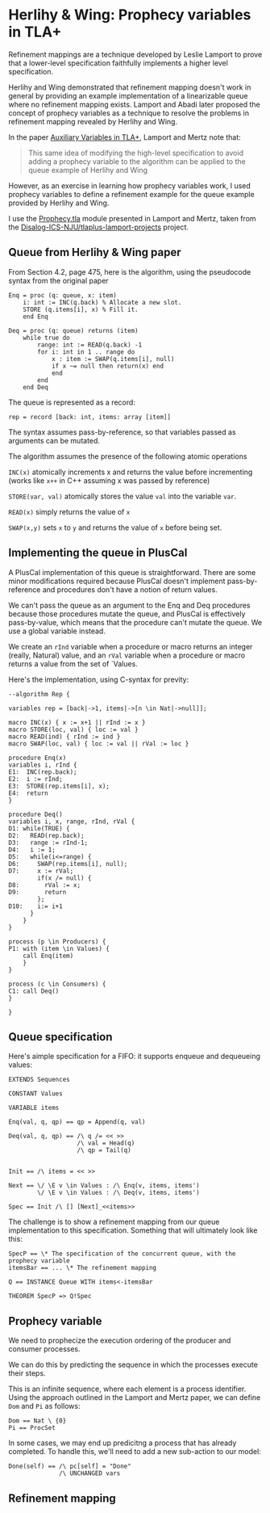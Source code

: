 # Herlihy & Wing: Prophecy variables in TLA+

Refinement mappings are a technique developed by Leslie Lamport to prove that a
lower-level specification faithfully implements a higher level specification.

Herlihy and Wing demonstrated that refinement mapping doesn't work in general
by providing an example implementation of a linearizable queue where no refinement
mapping exists.  Lamport and Abadi later proposed the concept of prophecy variables as a
technique to resolve the problems in refinement mapping revealed by Herlihy and Wing.

In the paper [Auxiliary Variables in TLA+][aux], Lamport and Mertz note that:

> This same idea of modifying the high-level specification to avoid adding a
> prophecy variable to the algorithm can be applied to the queue
> example of Herlihy and Wing

However, as an exercise in learning how prophecy variables work, I used prophecy variables to
define a refinement example for the queue example provided by Herlihy and Wing.

I use the [Prophecy.tla](Prophecy.tla) module presented in Lamport and Mertz,
taken from the [Disalog-ICS-NJU/tlaplus-lamport-projects][prophfile] project. 

[prophfile]: https://github.com/Disalg-ICS-NJU/tlaplus-lamport-projects/blob/master/learning-tlaplus/Hengfeng-Wei/learning-tlaplus-papers/AuxiliaryVariables-Lamport/auxiliary/Prophecy.tla
[aux]:  http://lamport.azurewebsites.net/pubs/pubs.html#auxiliary

## Queue from Herlihy & Wing paper

From Section 4.2, page 475, here is the algorithm, using the pseudocode syntax
from the original paper

```
Enq = proc (q: queue, x: item)
    i: int := INC(q.back) % Allocate a new slot.
    STORE (q.items[i], x) % Fill it.
    end Enq

Deq = proc (q: queue) returns (item)
    while true do
        range: int := READ(q.back) -1
        for i: int in 1 .. range do
            x : item := SWAP(q.items[i], null)
            if x ~= null then return(x) end
            end
        end
    end Deq
```

The queue is represented as a record:

```
rep = record [back: int, items: array [item]] 
```

The syntax assumes pass-by-reference, so that variables passed as arguments
can be mutated.

The algorithm assumes the presence of the following atomic operations

`INC(x)` atomically increments x and returns the value before incrementing
(works like `x++` in C++ assuming x was passed by reference)

`STORE(var, val)` atomically stores the value `val` into the variable `var`.

`READ(x)` simply returns the value of `x`

`SWAP(x,y)` sets `x` to `y` and returns the value of `x` before being set.

## Implementing the queue in PlusCal

A PlusCal implementation of this queue is straightforward. There are some minor
modifications required because PlusCal doesn't implement pass-by-reference and
procedures don't have a notion of return values.

We can't pass the queue as an argument to the Enq and Deq procedures because
those procedures mutate the queue, and PlusCal is effectively pass-by-value,
which means that the procedure can't mutate the queue. We use a global variable
instead.

We create an `rInd` variable when a procedure or macro returns an integer
(really, Natural) value, and an `rVal` variable when a procedure or macro
returns a value from the set of `Values.


Here's the implementation, using C-syntax for previty:

```
--algorithm Rep {

variables rep = [back|->1, items|->[n \in Nat|->null]];

macro INC(x) { x := x+1 || rInd := x }
macro STORE(loc, val) { loc := val }
macro READ(ind) { rInd := ind }
macro SWAP(loc, val) { loc := val || rVal := loc }

procedure Enq(x) 
variables i, rInd {
E1:  INC(rep.back);
E2:  i := rInd;
E3:  STORE(rep.items[i], x);
E4:  return
}

procedure Deq()
variables i, x, range, rInd, rVal {
D1: while(TRUE) {
D2:   READ(rep.back);
D3:   range := rInd-1;
D4:   i := 1;
D5:   while(i<=range) {
D6:     SWAP(rep.items[i], null);
D7:     x := rVal;
        if(x /= null) {
D8:       rVal := x;
D9:       return
        };
D10:    i:= i+1
      }
    }
}

process (p \in Producers) {
P1: with (item \in Values) {
    call Enq(item)
    }
}

process (c \in Consumers) {
C1: call Deq()
}

}
```

## Queue specification

Here's aimple specification for a FIFO: it supports enqueue and dequeueing
values:

```
EXTENDS Sequences

CONSTANT Values

VARIABLE items

Enq(val, q, qp) == qp = Append(q, val)

Deq(val, q, qp) == /\ q /= << >>
                   /\ val = Head(q)
                   /\ qp = Tail(q)
                   
                   
Init == /\ items = << >>

Next == \/ \E v \in Values : /\ Enq(v, items, items')
        \/ \E v \in Values : /\ Deq(v, items, items')
        
Spec == Init /\ [] [Next]_<<items>>
```

The challenge is to show a refinement mapping from our queue implementation to
this specification. Something that will ultimately look like this:

```
SpecP == \* The specification of the concurrent queue, with the prophecy variable
itemsBar == ... \* The refinement mapping

Q == INSTANCE Queue WITH items<-itemsBar

THEOREM SpecP => Q!Spec
```


## Prophecy variable

We need to prophecize the execution ordering of the producer and consumer
processes.

We can do this by predicting the sequence in which the processes execute
their steps.

This is an infinite sequence, where each element is a process identifier.
Using the approach outlined in the Lamport and Mertz paper, we can define
`Dom` and `Pi` as follows:

```
Dom == Nat \ {0}
Pi == ProcSet
```

In some cases, we may end up predicitng a process that has already completed.
To handle this, we'll need to add a new sub-action to our model:


```
Done(self) == /\ pc[self] = "Done"
              /\ UNCHANGED vars
```

## Refinement mapping


